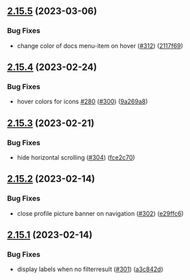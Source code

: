 ## [2.15.5](https://github.com/EddieHubCommunity/good-first-issue-finder/compare/v2.15.4...v2.15.5) (2023-03-06)


### Bug Fixes

* change color of docs menu-item on hover ([#312](https://github.com/EddieHubCommunity/good-first-issue-finder/issues/312)) ([2117f69](https://github.com/EddieHubCommunity/good-first-issue-finder/commit/2117f69e2fc1bd7b0961cc02d51a3666ba9e75df))



## [2.15.4](https://github.com/EddieHubCommunity/good-first-issue-finder/compare/v2.15.3...v2.15.4) (2023-02-24)


### Bug Fixes

* hover colors for icons [#280](https://github.com/EddieHubCommunity/good-first-issue-finder/issues/280) ([#300](https://github.com/EddieHubCommunity/good-first-issue-finder/issues/300)) ([9a269a8](https://github.com/EddieHubCommunity/good-first-issue-finder/commit/9a269a821b163089d4430c355d0579df424fd403))



## [2.15.3](https://github.com/EddieHubCommunity/good-first-issue-finder/compare/v2.15.2...v2.15.3) (2023-02-21)


### Bug Fixes

* hide horizontal scrolling ([#304](https://github.com/EddieHubCommunity/good-first-issue-finder/issues/304)) ([fce2c70](https://github.com/EddieHubCommunity/good-first-issue-finder/commit/fce2c7027e77e6dd3e73fda07a96ab160f40eac7))



## [2.15.2](https://github.com/EddieHubCommunity/good-first-issue-finder/compare/v2.15.1...v2.15.2) (2023-02-14)


### Bug Fixes

* close profile picture banner on navigation ([#302](https://github.com/EddieHubCommunity/good-first-issue-finder/issues/302)) ([e29ffc6](https://github.com/EddieHubCommunity/good-first-issue-finder/commit/e29ffc6feafccd92aa125245db4f923b4fb5ed8d))



## [2.15.1](https://github.com/EddieHubCommunity/good-first-issue-finder/compare/v2.15.0...v2.15.1) (2023-02-14)


### Bug Fixes

* display labels when no filterresult ([#301](https://github.com/EddieHubCommunity/good-first-issue-finder/issues/301)) ([a3c842d](https://github.com/EddieHubCommunity/good-first-issue-finder/commit/a3c842dd0072d93a16ec95707eaa0c19da4493f1))



